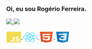### Oi, eu sou Rogério Ferreira.

<div style="flex-direction: column ">
  <a href="https://github.com/ferreiraeu">
    
  <img height="170em" src="https://github-readme-stats.vercel.app/api?username=ferreiraeu&show_icons=true&theme=merko&include_all_commits=true&count_private=true"/>
    
  <img height="170em" src="https://github-readme-stats.vercel.app/api/top-langs/?username=ferreiraeu&layout=compact&langs_count=7&theme=merko"/>
</div>
  
<div style="display: inline_block"><br>
  <img align="center" alt="teste" height="30" width="40" src="https://raw.githubusercontent.com/devicons/devicon/master/icons/javascript/javascript-plain.svg">
  <img align="center" alt="React" height="30" width="40" src="https://raw.githubusercontent.com/devicons/devicon/master/icons/react/react-original.svg">
  <img align="center" alt="HTML" height="30" width="40" src="https://raw.githubusercontent.com/devicons/devicon/master/icons/html5/html5-original.svg">
  <img align="center" alt="CSS" height="30" width="40" src="https://raw.githubusercontent.com/devicons/devicon/master/icons/css3/css3-original.svg">
</div>
  
  ##
 
<div> 

</div>
